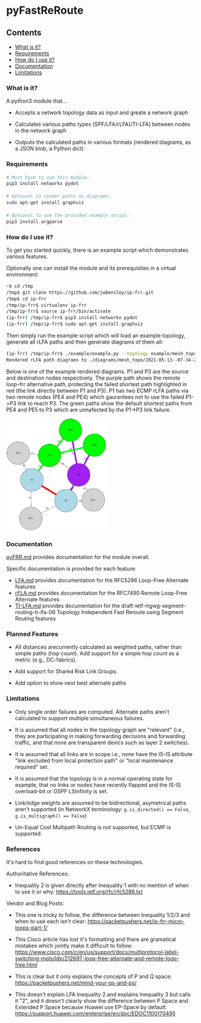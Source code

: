 # pyFastReRoute

## Contents

* [What is it?](what-is-it)
* [Requirements](requirements)
* [How do I use it?](how-do-i-use-it)
* [Documentation](documentation)
* [Limitations](limitations)

### What is it?

A python3 module that...

* Accepts a network topology data as input and greate a network graph

* Calculates various paths types (SPF/LFA/rLFA)/TI-LFA) between nodes in the network graph

* Outputs the calculated paths in various formats (rendered diagrams, as a JSON blob, a Python dict)


### Requirements

```bash
# Must have to use this module:
pip3 install networkx pydot

# Optional to render paths as diagrams:
sudo apt-get install graphviz

# Optional to use the provided example script:
pip3 install argparse
```

### How do I use it?

To get you started quickly, there is an example script which demonstrates various features.

Optionally one can install the module and its prerequisites in a virtual environment:

```bash
~$ cd /tmp
/tmp$ git clone https://github.com/jwbensley/ip-frr.git
/tmp$ cd ip-frr
/tmp/ip-frr$ virtualenv ip-frr
/tmp/ip-frr$ source ip-frr/bin/activate
(ip-frr) /tmp/ip-frr$ pip3 install networkx pydot
(ip-frr) /tmp/ip-frr$ sudo apt-get install graphviz
```

Then simply run the example script which will load an example topology, generate all rLFA paths and then generate diagrams of them all:
```bash
(ip-frr) /tmp/ip-frr$ ./example/example.py --topology example/mesh_topo.json --type json --rlfa --diagram
Rendered rLFA path diagrams to ./diagrams/mesh_topo/2021-05-13--07-34-29-845195
```

Below is one of the example rendered diagrams. P1 and P3 are the source and destination nodes respectively. The purple path shows the remote loop-frr alternative path, protecting the failed shortest path highlighted in red (the link directly between P1 and P3). P1 has two ECMP rLFA paths via two remote nodes (PE4 and PE4) which gaurantees not to use the failed P1->P3 link to reach P3. The green paths show the default shortest paths from PE4 and PE5 to P3 which are unnafected by the P1->P3 link failure.

[<img src="./example/P1_P3_rlfas_link.png" height="300"/>](./example/P1_P3_rlfas_link.png)

### Documentation

[pyFRR.md](docs/pyFRR.md) provides documentation for the module overall.

Specific documentation is provided for each feature:

* [LFA.md](docs/LFA.md) provides documentation for the RFC5286 Loop-Free Alternate features
* [rFLA.md](docs/rLFA.md) provides documentation for the RFC7490 Remote Loop-Free Alternate  features
* [TI-LFA.md](docs/TI-LFA.md) provides documentation for the draft-ietf-rtgwg-segment-routing-ti-lfa-06 Topology Independent Fast Reroute using Segment Routing features


### Planned Features

* All distances arecurrently calculated as weighted paths, rather than simple paths (hop count). Add support for a simple hop count as a metric (e.g., DC-fabrics).

* Add support for Shared Risk Link Groups.

* Add option to show next best alternate paths


### Limitations

* Only single order failures are computed. Alternate paths aren't calculated to support multiple simultaneous failures.

* It is assumed that all nodes in the topology graph are "relevant" (i.e., they are participating in making forwarding decisions and forwarding traffic, and that none are transparent devics such as layer 2 switches).

* It is assumed that all links are in scope i.e., none have the IS-IS attribute "link excluded from local protection path" or "local maintenance required" set.

* It is assumed that the topology is in a normal operating state for example, that no links or nodes have recently flapped and the IS-IS overload-bit or OSPF LSInfinity is set.

* Link/edge weights are assumed to be bidirectional, asymetrical paths aren't supported (in NetworkX terminology: `g.is_directed() == False`, `g.is_multigraph() == False`)

* Un-Equal Cost Multipath Routing is not supported, but ECMP is supported.


### References

It's hard to find good references on these technologies.

Authoritative References:

* Inequality 2 is given directly after Inequality 1 with no mention of when to use it or why: https://tools.ietf.org/rfc/rfc5286.txt

Vendor and Blog Posts:

* This one is tricky to follow, the difference between Inequality 1/2/3 and when to use each isn't clear: https://packetpushers.net/ip-frr-micro-loops-part-1/

* This Cisco article has lost it's formatting and there are gramatical mistakes which jointly make it difficult to follow: https://www.cisco.com/c/en/us/support/docs/multiprotocol-label-switching-mpls/ldp/212697-loop-free-alternate-and-remote-loop-free.html

* This is clear but it only explains the concepts of P and Q space: https://packetpushers.net/mind-your-qs-and-ps/

* This doesn't explain LFA Inequality 2 and explains Inequality 3 but calls it "2", and it doesn't clearly show the difference between P Space and Extended P Space because Huawei use EP-Space by default: https://support.huawei.com/enterprise/en/doc/EDOC1100170495
